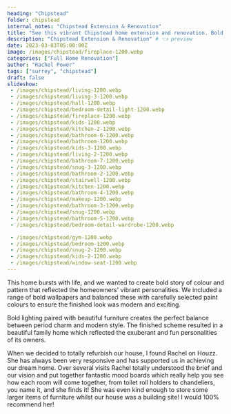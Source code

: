 ```yaml
---
heading: "Chipstead"
folder: chipstead
internal_notes: "Chipstead Extension & Renovation"
title: "See this vibrant Chipstead home extension and renovation. Bold colors, striking patterns, and modern lighting create a stunning family home that perfectly reflects the owners' personalities." # 👈 <head:title>
description: "Chipstead Extension & Renovation" # 👈 preview
date: 2023-03-03T05:00:00Z
image: /images/chipstead/fireplace-1200.webp
categories: ["Full Home Renovation"]
author: "Rachel Power"
tags: ["surrey", "chipstead"]
draft: false
slideshow:
 - /images/chipstead/living-1200.webp
 - /images/chipstead/living-3-1200.webp
 - /images/chipstead/hall-1200.webp
 - /images/chipstead/bedroom-detail-light-1200.webp
 - /images/chipstead/fireplace-1200.webp
 - /images/chipstead/kids-1200.webp
 - /images/chipstead/kitchen-2-1200.webp
 - /images/chipstead/bathroom-6-1200.webp
 - /images/chipstead/bathroom-1200.webp
 - /images/chipstead/kids-3-1200.webp
 - /images/chipstead/living-2-1200.webp
 - /images/chipstead/bathroom-7-1200.webp
 - /images/chipstead/snug-3-1200.webp
 - /images/chipstead/bathroom-2-1200.webp
 - /images/chipstead/stairwell-1200.webp
 - /images/chipstead/kitchen-1200.webp
 - /images/chipstead/bathroom-4-1200.webp
 - /images/chipstead/makeup-1200.webp
 - /images/chipstead/bathroom-3-1200.webp
 - /images/chipstead/snug-1200.webp
 - /images/chipstead/bathroom-5-1200.webp
 - /images/chipstead/bedroom-detail-wardrobe-1200.webp

 - /images/chipstead/gym-1200.webp
 - /images/chipstead/bedroom-1200.webp
 - /images/chipstead/snug-2-1200.webp
 - /images/chipstead/kids-2-1200.webp
 - /images/chipstead/window-seat-1200.webp
---
```

This home bursts with life, and we wanted to create bold story of colour and pattern that reflected the homeowners' vibrant personalities. We included a range of bold wallpapers and balanced these with carefully selected paint colours to ensure the finished look was modern and exciting.

Bold lighting paired with beautiful furniture creates the perfect balance between period charm and modern style.  The finished scheme resulted in a beautiful family home which reflected the exuberant and fun personalities of its owners.

<Testimonial link="https://www.houzz.co.uk/viewReview/1847569/rachel-power-design-review">
When we decided to totally refurbish our house, I found Rachel on Houzz. She has always been very responsive and has supported us in achieving our dream home. Over several visits Rachel totally understood the brief and our vision and put together fantastic mood boards which really help you see how each room will come together, from toilet roll holders to chandeliers, you name it, and she finds it! She was even kind enough to store some larger items of furniture whilst our house was a building site! I would 100% recommend her!

</Testimonial>